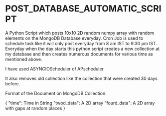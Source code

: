 # POST_DATABASE_AUTOMATIC_SCRIPT

A Python Script which posts 10x10 2D random numpy array with random elements on the MongoDB Database everyday.
Cron Job is used to schedule task like it will only post everyday from 8 am IST to 9:30 pm IST.
Everyday when the day starts this python script creates a new collection at my database and then creates numerous documents for various time as mentioned above.

I have used ASYNCIOScheduler of APscheduler.

It also removes old collection like the collection that were created 30 days before.


Format of the Document on MongoDB Collection:

{
"time": Time in String
"twod_data": A 2D array
"fourd_data": A 2D array with gaps at random places
  }
